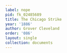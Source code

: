 ```yaml
---
label: nope
pid: fk_02485689
title: The Chicago Strike
year: '1886'
author: Grover Cleveland
order: '086'
layout: single
collection: documents
---
```

